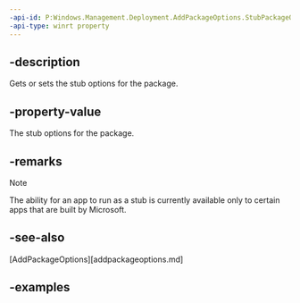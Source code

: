 ```yaml
---
-api-id: P:Windows.Management.Deployment.AddPackageOptions.StubPackageOption
-api-type: winrt property
---
```


## -description

Gets or sets the stub options for the package.

## -property-value

The stub options for the package.

## -remarks

> [!NOTE]
> The ability for an app to run as a stub is currently available only to certain apps that are built by Microsoft.

## -see-also

[AddPackageOptions][addpackageoptions.md]

## -examples

